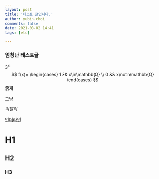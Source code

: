 ```yaml
---
layout: post
title: '테스트 글입니다.'
author: yubin.choi
comments: false
date: 2021-08-02 14:41
tags: [etc]

---
```


### 엄청난 테스트글

$3^x$
$$
f(x)=
\begin{cases}
1 && x\in\mathbb{Q} \\
0 && x\notin\mathbb{Q}
\end{cases}
$$
**굵게**

그냥

*이탤릭*

<u>언더라인</u>

# H1

## H2

### H3


